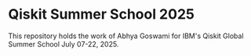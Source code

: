 # Qiskit Summer School 2025

This repository holds the work of Abhya Goswami for IBM's Qiskit Global Summer School July 07-22, 2025.
